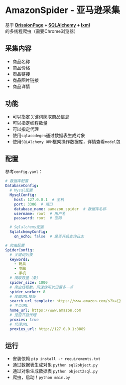# AmazonSpider - 亚马逊采集

基于 **[DrissionPage](https://gitee.com/g1879/DrissionPage) + [SQLAlchemy](https://www.sqlalchemy.org/) + [lxml](https://pypi.org/project/lxml/)** 的多线程爬虫（需要Chrome浏览器）

## 采集内容

- 商品名称
- 商品价格
- 商品链接
- 商品图片链接
- 商品详情

## 功能

- 可以指定关键词爬取商品信息
- 可以指定线程数量
- 可以指定代理
- 使用`sqlacodegen`通过数据表生成对象
- 使用`SQLAlchemy ORM`框架操作数据库，详情查看`model`包

## 配置

参考`config.yaml`：

```yaml
# 数据库配置
DatabaseConfig:
  # Mysql配置
  MysqlConfig:
    host: 127.0.0.1  # 主机
    port: 3306  # 端口
    database_name: aamazon_spider  # 数据库名称
    username: root  # 用户名
    password: root  # 密码

  # Sqlalchemy配置
  SqlalchemyConfig:
    on_echo: false  # 是否开启查询日志

# 爬虫配置
SpiderConfig:
  # 关键词列表
  keywords:
    - 玩具
    - 电脑
    - 手机
  # 爬取数量（条）
  spider_size: 1000
  # 爬虫线程数，网速快可以设置多一点
  spider_worker: 8
  # 爬取URL模板
  search_url_template: https://www.amazon.com/s?k={}
  # 主页URL
  home_url: https://www.amazon.com
  # 是否开启代理
  proxies: true
  # 代理URL
  proxies_url: http://127.0.0.1:8889
```

## 运行

- 安装依赖 `pip install -r requirements.txt`
- 通过数据表生成对象 `python sql2object.py`
- 通过对象生成数据表 `python object2sql.py`
- 爬虫，启动！`python main.py`